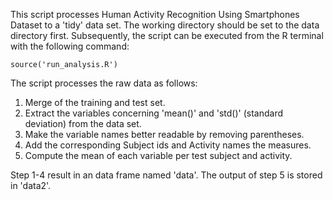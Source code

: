 This script processes Human Activity Recognition Using Smartphones Dataset to a 'tidy' data set. The working directory should be set to the data directory first. Subsequently, the script can be executed from the R terminal with the following command:
```
source('run_analysis.R')
```

The script processes the raw data as follows:

1. Merge of the training and test set.
2. Extract the variables concerning 'mean()' and 'std()' (standard deviation) from the data set.
3. Make the variable names better readable by removing parentheses.
4. Add the corresponding Subject ids and Activity names the measures.
5. Compute the mean of each variable per test subject and activity.

Step 1-4 result in an data frame named 'data'.
The output of step 5 is stored in 'data2'.
